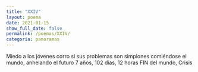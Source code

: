 ```yaml
---
title: "XXIV"
layout: poema
date: 2021-01-15
show_full_date: false
permalink: /poemas/XXIV/
categoria: panoramas
---
```

Miedo a los jóvenes
corro si sus problemas son simplones
comiéndose el mundo, anhelando el futuro
7 años, 102 días, 12 horas
FIN del mundo, Crisis
